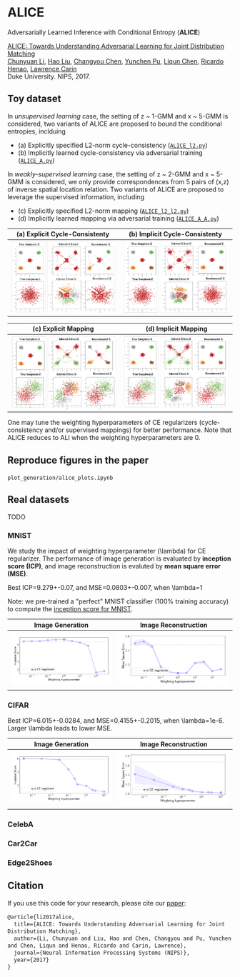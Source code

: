 # ALICE
Adversarially Learned Inference with Conditional Entropy (**ALICE**)

[ALICE: Towards Understanding Adversarial Learning for Joint Distribution Matching](https://arxiv.org/abs/1709.01215)  
 [Chunyuan Li](http://chunyuan.li/),
 [Hao Liu](https://hliu96.github.io/), 
 [Changyou Chen](https://www.cse.buffalo.edu/~changyou/), 
 [Yunchen Pu](https://scholar.google.com/citations?user=ftW7RoAAAAAJ&hl=en), 
 [Liqun Chen](https://scholar.google.com/citations?user=T9T8Il0AAAAJ&hl=en), 
 [Ricardo Henao](https://scholar.google.com/citations?user=p_mm4-YAAAAJ),
 [Lawrence Carin](http://people.ee.duke.edu/~lcarin/)  
 Duke University. NIPS, 2017.

## Toy dataset

In *unsupervised learning* case, the setting of z ~ 1-GMM and x ~ 5-GMM is considered, two variants of ALICE are proposed to bound the conditional entropies, inclduing 

- (a) Explicitly specified L2-norm cycle-consistency ([`ALICE_l2.py`](/toy_data/ALICE_l2.py)) 
- (b) Implicitly learned cycle-consistency via adversarial training ([`ALICE_A.py`](/toy_data/ALICE_A.py))

In *weakly-supervised learning* case, the setting of z ~ 2-GMM and x ~ 5-GMM is considered, we only provide correspondences from 5 pairs of (x,z) of inverse spatial location relation. Two variants of ALICE are proposed to leverage the supervised information, including 

- (c) Explicitly specified L2-norm mapping  ([`ALICE_l2_l2.py`](/toy_data/ALICE_l2_l2.py)) 
- (d) Implicitly learned mapping via adversarial training ([`ALICE_A_A.py`](/toy_data/ALICE_A_A.py)) 

 (a) Explicit Cycle-Consistenty  |  (b) Implicit Cycle-Consistenty  
:-------------------------:|:-------------------------:
![width="425"](/toy_data/results/l2_results.png)|![width="425"](/toy_data/results/A_results.png)

 (c) Explicit Mapping  |  (d) Implicit Mapping
:-------------------------:|:-------------------------:
![](/toy_data/results/l2_l2_results.png)|![](/toy_data/results/A_A_results.png)
 
    
One may tune the weighting hyperparameters of CE regularizers (cycle-consistency and/or supervised mappings) for better performance. Note that ALICE reduces to ALI when the weighting hyperparameters are 0.

## Reproduce figures in the paper

`plot_generation/alice_plots.ipynb`

## Real datasets

TODO
### MNIST
We study the impact of weighting hyperparameter (\lambda) for CE regularizer. The performance of image generation is evaluated by **inception score (ICP)**, and image reconstruction is evaluted by **mean square error (MSE)**.

Best ICP=9.279+-0.07, and MSE=0.0803+-0.007, when \lambda=1

Note: we pre-trained a "perfect" MNIST classifier (100\% training accuracy) to compute the [inception score for MNIST](https://github.com/ChunyuanLI/MNIST_Inception_Score).

Image Generation             |  Image Reconstruction
:-------------------------:|:-------------------------:
![](/plot_generation/figures/mnist_icp_weighting.png)  |  ![](/plot_generation/figures/mnist_mse_weighting.png)

### CIFAR

Best ICP=6.015+-0.0284, and MSE=0.4155+-0.2015, when \lambda=1e-6. Larger \lambda leads to lower MSE.

Image Generation             |  Image Reconstruction
:-------------------------:|:-------------------------:
![](/plot_generation/figures/cifar_icp_weighting.png)  |  ![](/plot_generation/figures/cifar_mse_weighting.png)


### CelebA
### Car2Car
### Edge2Shoes


## Citation
If you use this code for your research, please cite our [paper](https://arxiv.org/abs/1709.01215):

```
@article{li2017alice,
  title={ALICE: Towards Understanding Adversarial Learning for Joint Distribution Matching},
  author={Li, Chunyuan and Liu, Hao and Chen, Changyou and Pu, Yunchen and Chen, Liqun and Henao, Ricardo and Carin, Lawrence},
  journal={Neural Information Processing Systems (NIPS)},
  year={2017}
}
```
